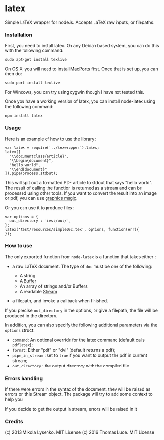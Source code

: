 latex
==========

Simple LaTeX wrapper for node.js. Accepts LaTeX raw inputs, or filepaths.

### Installation ###

First, you need to install latex.  On any Debian based system, you can do this with the following command:

    sudo apt-get install texlive

On OS X, you will need to install [MacPorts](http://www.macports.org/) first.  Once that is set up, you can then do:

    sudo port install texlive

For Windows, you can try using cygwin though I have not tested this.

Once you have a working version of latex, you can install node-latex using the following command:

    npm install latex

### Usage ###


Here is an example of how to use the library :

    var latex = require('../texwrapper').latex;
    latex([
      "\\documentclass{article}",
      "\\begin{document}",
      "hello world",
      "\\end{document}"
    ]).pipe(process.stdout);

This will spit out a formatted PDF article to stdout that says "hello world".  The result of calling the function is returned as a stream and can be processed using other tools.  If you want to convert the result into an image or pdf, you can use [graphics magic](http://aheckmann.github.com/gm/).


Or you can use it to produce files :

    var options = {
      out_directory : 'test/out/',
    };
    latex('test/resources/simpleDoc.tex', options, function(err){
    });


### How to use ###

The only exported function from `node-latex` is a function that takes either :
  * a raw LaTeX document. The type of `doc` must be one of the following:
    * A string
    * A [Buffer](http://nodejs.org/api/buffer.html)
    * An array of strings and/or Buffers
    * A readable [Stream](http://nodejs.org/api/stream.html)

  * a filepath, and invoke a callback when finished.

If you precise `out_directory` in the options, or give a filepath, the file will be produced in the directory.

In addition, you can also specify the following additional parameters via the `options` struct:

* `command`: An optional override for the latex command (default calls `pdflatex`);
* `format`: Either "pdf" or "dvi" (default returns a pdf);
* `pipe_in_stream` : set to `true` if you want to output the pdf in current stream;
* `out_directory` : the output directory with the compiled file.

### Errors handling ###

If there were errors in the syntax of the document, they will be raised as errors on this Stream object. The package will try to add some context to help you.

If you decide to get the output in stream, errors will be raised in it

### Credits ###
(c) 2013 Mikola Lysenko.  MIT License
(c) 2016 Thomas Luce.  MIT License
